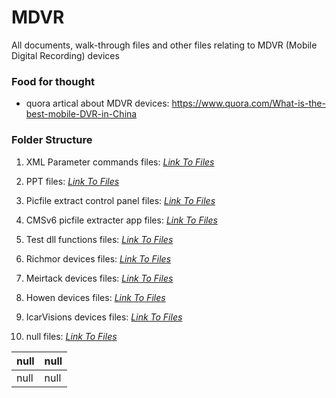 # MDVR

All documents, walk-through files and other files relating to MDVR (Mobile Digital Recording) devices

### Food for thought

- quora artical about MDVR devices: https://www.quora.com/What-is-the-best-mobile-DVR-in-China

### Folder Structure

1. XML Parameter commands files: *[Link To Files](https://github.com/Cale-Torino/MDVR/tree/main/1.%20XML%20Parameter%20commands)*
2. PPT files: *[Link To Files](https://github.com/Cale-Torino/MDVR/tree/main/2.%20PPT)*
3. Picfile extract control panel files: *[Link To Files](https://github.com/Cale-Torino/MDVR/tree/main/3.%20Picfile%20extract%20control%20panel)*
4. CMSv6 picfile extracter app files: *[Link To Files](https://github.com/Cale-Torino/MDVR/tree/main/4.%20CMSv6%20picfile%20extracter%20app)*
5. Test dll functions files: *[Link To Files](https://github.com/Cale-Torino/MDVR/tree/main/5.%20Test%20dll%20functions)*
6. Richmor devices files: *[Link To Files](https://github.com/Cale-Torino/MDVR/tree/main/6.%20Richmor%20devices)*
7. Meirtack devices files: *[Link To Files](https://github.com/Cale-Torino/MDVR/tree/main/7.%20Meirtack%20devices)*
8. Howen devices files: *[Link To Files](https://github.com/Cale-Torino/MDVR/tree/main/8.%20Howen%20devices)*
9. IcarVisions devices files: *[Link To Files](null)*

0. null files: *[Link To Files](null)*

|null|null|
| :------------| :------------ |
|null|null|



